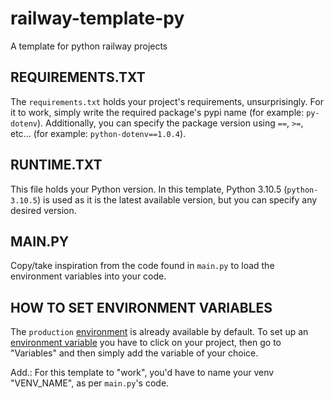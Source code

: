 # railway-template-py
A template for python railway projects

## REQUIREMENTS.TXT
The `requirements.txt` holds your project's requirements, unsurprisingly. For it to work, simply write the required package's pypi name (for example: `py-dotenv`). Additionally, you can specify the package version using `==`, `>=`, etc... (for example: `python-dotenv==1.0.4`).

## RUNTIME.TXT
This file holds your Python version. In this template, Python 3.10.5 (`python-3.10.5`) is used as it is the latest available version, but you can specify any desired version.

## MAIN.PY
Copy/take inspiration from the code found in `main.py` to load the environment variables into your code.

## HOW TO SET ENVIRONMENT VARIABLES
The `production` [environment](https://docs.railway.app/develop/environments) is already available by default. To set up an [environment variable](https://docs.railway.app/develop/variables) you have to click on your project, then go to "Variables" and then simply add the variable of your choice.

Add.: For this template to "work", you'd have to name your venv "VENV_NAME", as per `main.py`'s code.
